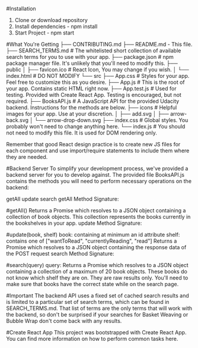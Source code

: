 #Installation
1. Clone or download repository
2. Install dependencies - npm install
3. Start Project - npm start

#What You're Getting
├── CONTRIBUTING.md
├── README.md - This file.
├── SEARCH_TERMS.md # The whitelisted short collection of available search terms for you to use with your app.
├── package.json # npm package manager file. It's unlikely that you'll need to modify this.
├── public
│   ├── favicon.ico # React Icon, You may change if you wish.
│   └── index.html # DO NOT MODIFY
└── src
    ├── App.css # Styles for your app. Feel free to customize this as you desire.
    ├── App.js # This is the root of your app. Contains static HTML right now.
    ├── App.test.js # Used for testing. Provided with Create React App. Testing is encouraged, but not required.
    ├── BooksAPI.js # A JavaScript API for the provided Udacity backend. Instructions for the methods are below.
    ├── icons # Helpful images for your app. Use at your discretion.
    │   ├── add.svg
    │   ├── arrow-back.svg
    │   └── arrow-drop-down.svg
    ├── index.css # Global styles. You probably won't need to change anything here.
    └── index.js # You should not need to modify this file. It is used for DOM rendering only.


Remember that good React design practice is to create new JS files for each component and use import/require statements to include them where they are needed.

#Backend Server
To simplify your development process, we've provided a backend server for you to develop against. The provided file BooksAPI.js contains the methods you will need to perform necessary operations on the backend:

getAll
update
search
getAll
Method Signature:

#getAll()
Returns a Promise which resolves to a JSON object containing a collection of book objects.
This collection represents the books currently in the bookshelves in your app.
update
Method Signature:

#update(book, shelf)
book: <Object> containing at minimum an id attribute
shelf: <String> contains one of ["wantToRead", "currentlyReading", "read"]
Returns a Promise which resolves to a JSON object containing the response data of the POST request
search
Method Signature:

#search(query)
query: <String>
Returns a Promise which resolves to a JSON object containing a collection of a maximum of 20 book objects.
These books do not know which shelf they are on. They are raw results only. You'll need to make sure that books have the correct state while on the search page.

#Important
The backend API uses a fixed set of cached search results and is limited to a particular set of search terms, which can be found in SEARCH_TERMS.md. That list of terms are the only terms that will work with the backend, so don't be surprised if your searches for Basket Weaving or Bubble Wrap don't come back with any results.

#Create React App
This project was bootstrapped with Create React App. You can find more information on how to perform common tasks here.